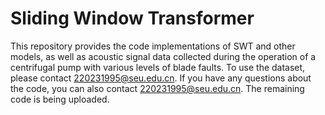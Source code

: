 # Sliding Window Transformer
This repository provides the code implementations of SWT and other models, as well as acoustic signal data collected during the operation of a centrifugal pump with various levels of blade faults.
To use the dataset, please contact 220231995@seu.edu.cn. If you have any questions about the code, you can also contact 220231995@seu.edu.cn. The remaining code is being uploaded.
